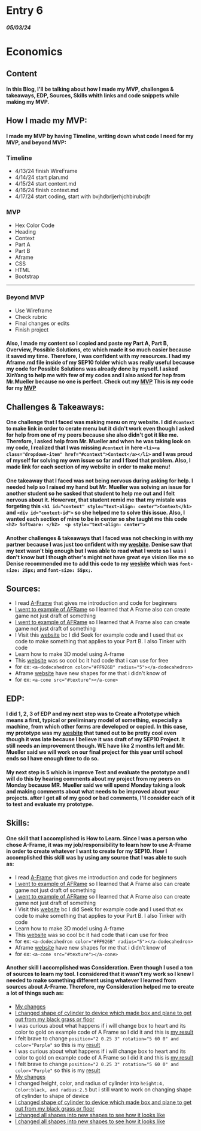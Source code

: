 # Entry 6
##### 05/03/24

# Economics

## Content

#### In this Blog, I'll be talking about how I made my MVP, challenges & takeaways, EDP, Sources, Skills whith links and code snippets while making my MVP.

## How I made my MVP:
#### I made my MVP by having Timeline, writing down what code I need for my MVP, and beyond MVP:

### Timeline
* 4/13/24 finish WireFrame
* 4/14/24 start plan.md
* 4/15/24 start content.md
* 4/16/24 finish context.md
* 4/17/24 start coding, start with <href>bvjhdbrljerhjchbirubcjfr<href><a>

### MVP

* Hex Color Code
* Heading
* Context
* Part A
* Part B
* Aframe
* CSS
* HTML
* Bootstrap

---

### Beyond MVP

* Use Wireframe
* Check rubric
* Final changes or edits
* Finish project

#### Also, I made my content so I copied and paste my Part A, Part B, Overview, Possible Solutions, etc which made it so much easier because it saved my time. Therefore, I was confident with my resources. I had my Aframe.md file inside of my SEP10 folder which was really useful because my code for Possible Solutions was already done by myself. I asked XinYang to help me with few of my codes and I also asked for hep from Mr.Mueller because no one is perfect. Check out my [MVP](https://dildoran2195.github.io/sep10-freedom-project/) This is my code for my [MVP](https://github.com/dildoran2195/sep10-freedom-project)


## Challenges & Takeaways:

#### One challenge that I faced was making menu on my website. I did `#context` to make link in order to cerate menu but it didn't work even though I asked for help from one of my peers because she also didn't got it like me. Therefore, I asked help from Mr. Mueller and when he was taking look on my code, I realized that I was missing `#context` in here `<li><a class="dropdown-item" href="#context">Context</a></li>` and I was proud of myself for solving my own issue so far and I fixed that problem. Also, I made link for each section of my website in order to make menu!

#### One takeaway that I faced was not being nervous during asking for help. I needed help so I raised my hand but Mr. Mueller was solving an issue for another student so he sasked that student to help me out and I felt nervous about it. Howerver, that student remid me that my mistale was forgeting this `<h1 id="context" style="text-align: center">Context</h1>` and `<div id="context-id">` so she helped me to solve this issue. Also, I wanted each section of mine to be in center so she taught me this code `<h2> Software: </h2>  <p style="text-align: center">`

#### Another challenges & takeaways that I faced was not checking in with my partner because I was just too cnfident with my [wesbite](https://dildoran2195.github.io/sep10-freedom-project/). Denise saw that my text wasn't big enough but I was able to read what I wrote so I was i don't know but I though other's might not have great eye vision like me so Denise recommended me to add this code to my [wesbite](https://dildoran2195.github.io/sep10-freedom-project/) which was `font-size: 25px;` and  `font-size: 55px;`.


## Sources:
* I read [A-Frame](https://aframe.io/docs/1.5.0/introduction/) that gives me introduction and code for beginners
* [I went to example of AFRame](https://webvr.soundboxing.co/?challenge=8751ab88-f679-11ea-9f04-8ea7f69e437c) so I learned that A Frame also can create game not just draft of something
* [I went to example of AFRame](https://webvr.soundboxing.co/?challenge=8751ab88-f679-11ea-9f04-8ea7f69e437c) so I learned that A Frame also can create game not just draft of something
* I Visit this [website](https://aframe.io/docs/1.5.0/introduction/faq.html) bc I did Seek for example code and I used that ex code to make something that applies to your Part B. I also Tinker with code
* Learn how to make 3D model using A-frame
* This [website](https://aframe.io/docs/1.5.0/introduction/faq.html) was so cool bc it had code that i can use for free
* for ex: `<a-dodecahedron color="#FF926B" radius="5"></a-dodecahedron>`
* Aframe [website](https://aframe.io/docs/1.5.0/introduction/faq.html) have new shapes for me that i didn't know of
* for ex: `<a-cone src="#texture"></a-cone>`


## EDP:

#### I did 1, 2, 3 of EDP and my next step was to Create a Prototype which means a first, typical or preliminary model of something, especially a machine, from which other forms are developed or copied. In this case, my prototype was  my [wesbite](https://dildoran2195.github.io/sep10-freedom-project/) that tuned out to be pretty cool even though it was late because I believe it was draft of my SEP10 Project. It still needs an improvement though. WE have like 2 months left and Mr. Mueller said we will work on our final project for this year until school ends so I have enough time to do so.

#### My next step is 5 which is improve Test and evaluate the prototype and I will do this by hearing comments about my project from my peers on Monday because MR. Mueller said we will spend Monday taking a look and making comments about what needs to be improved about your projects. after I get all of my good or bad comments, I'll consider each of it to test and evaluate my prototype. 




## Skills:
#### One skill that I accomplished is How to Learn. Since I was a person who chose A-Frame, it was my job/responsibility to learn how to use A-Frame in order to create whatever I want to create for my SEP10. How I accomplished this skill was by using any source that I was able to such as:
* I read [A-Frame](https://aframe.io/docs/1.5.0/introduction/) that gives me introduction and code for beginners
* [I went to example of AFRame](https://webvr.soundboxing.co/?challenge=8751ab88-f679-11ea-9f04-8ea7f69e437c) so I learned that A Frame also can create game not just draft of something
* [I went to example of AFRame](https://webvr.soundboxing.co/?challenge=8751ab88-f679-11ea-9f04-8ea7f69e437c) so I learned that A Frame also can create game not just draft of something
* I Visit this [website](https://aframe.io/docs/1.5.0/introduction/faq.html) bc I did Seek for example code and I used that ex code to make something that applies to your Part B. I also Tinker with code
* Learn how to make 3D model using A-frame
* This [website](https://aframe.io/docs/1.5.0/introduction/faq.html) was so cool bc it had code that i can use for free
* for ex: `<a-dodecahedron color="#FF926B" radius="5"></a-dodecahedron>`
* Aframe [website](https://aframe.io/docs/1.5.0/introduction/faq.html) have new shapes for me that i didn't know of
* for ex: `<a-cone src="#texture"></a-cone>`

#### Another skill I accomplished was Consideration. Even though I used a ton of sources to learn my tool. I considered that it wasn't my work so I knew I needed to make something different using whatever I learned from sources about A-Frame. Therefore, my Consideration helped me to create a lot of things such as:
* [My changes](https://miniature-spork-5gq6q949q9vj27944-8080.app.github.dev/aframe.html)
* [I changed shape of cylinder to device which made box and plane to get out from my black grass or floor](https://miniature-spork-5gq6q949q9vj27944-8080.app.github.dev/aframe.html)
*  I was curious about what happens if i will change box to heart and its color to gold on example code of A Frame so I did it and this is [my result](https://miniature-spork-5gq6q949q9vj27944-8080.app.github.dev/aframe.html)
*   I felt brave to change `position="2 0.25 3" rotation="5 60 0" and color="Purple"` so this is my [result](https://miniature-spork-5gq6q949q9vj27944-8080.app.github.dev/aframe.html)
*   I was curious about what happens if i will change box to heart and its color to gold on example code of A Frame so I did it and this is [my result](https://miniature-spork-5gq6q949q9vj27944-8080.app.github.dev/aframe.html)
* I felt brave to change `position="2 0.25 3" rotation="5 60 0" and color="Purple"` so this is my [result](https://miniature-spork-5gq6q949q9vj27944-8080.app.github.dev/aframe.html)
* [My changes](https://miniature-spork-5gq6q949q9vj27944-8080.app.github.dev/aframe.html)
* I changed height, color, and radius of cylinder into `height:4, Color:black, and radius:2.5` but i still want to work on changing shape of cylinder to shape of device
* [I changed shape of cylinder to device which made box and plane to get out from my black grass or floor](https://miniature-spork-5gq6q949q9vj27944-8080.app.github.dev/aframe.html)
* [I changed all shapes into new shapes to see how it looks like](https://miniature-spork-5gq6q949q9vj27944-8080.app.github.dev/index.html)
* [I changed all shapes into new shapes to see how it looks like](https://miniature-spork-5gq6q949q9vj27944-8080.app.github.dev/index.html)
